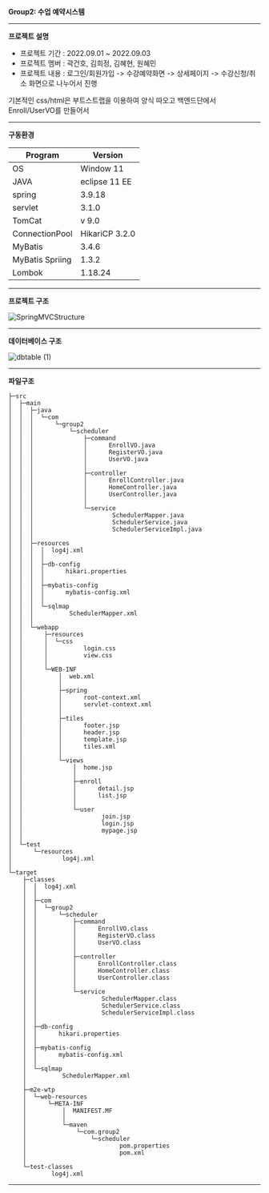 __Group2: 수업 예약시스템__

---
__프로젝트 설명__


- 프로젝트 기간 : 2022.09.01 ~ 2022.09.03 
- 프로젝트 멤버 : 곽건호, 김희정, 김혜현, 원혜민 
- 프로젝트 내용 : 로그인/회원가입 -> 수강예약화면 -> 상세페이지 -> 수강신청/취소 화면으로 나누어서 진행

기본적인 css/html은 부트스트랩을 이용하여 양식 따오고 
백엔드단에서 Enroll/UserVO를 만들어서 
  
---


__구동환경__

|   Program  | Version|
| ---------- | ----------- |
| OS   | Window 11 |
| JAVA | eclipse 11 EE |
| spring  | 3.9.18 |
| servlet     | 3.1.0 |
| TomCat| v 9.0 |
| ConnectionPool | HikariCP 3.2.0 |
| MyBatis | 3.4.6 |
| MyBatis Spriing | 1.3.2 |
| Lombok | 1.18.24 |

---

__프로젝트 구조__

![SpringMVCStructure](https://user-images.githubusercontent.com/109212415/188261731-ccfb39fa-87ef-40a7-ae7c-2f12fed35e7e.jpg)

---
__데이터베이스 구조__

![dbtable (1)](https://user-images.githubusercontent.com/109212415/188261636-0d31a61a-7ddc-425c-b193-91d4e1761272.png)

---

__파일구조__

    ├─src
    │  ├─main
    │  │  ├─java
    │  │  │  └─com
    │  │  │      └─group2
    │  │  │          └─scheduler
    │  │  │              ├─command
    │  │  │              │      EnrollVO.java
    │  │  │              │      RegisterVO.java
    │  │  │              │      UserVO.java
    │  │  │              │
    │  │  │              ├─controller
    │  │  │              │      EnrollController.java
    │  │  │              │      HomeController.java
    │  │  │              │      UserController.java
    │  │  │              │
    │  │  │              └─service
    │  │  │                      SchedulerMapper.java
    │  │  │                      SchedulerService.java
    │  │  │                      SchedulerServiceImpl.java
    │  │  │
    │  │  ├─resources
    │  │  │  │  log4j.xml
    │  │  │  │
    │  │  │  ├─db-config
    │  │  │  │      hikari.properties
    │  │  │  │
    │  │  │  ├─mybatis-config
    │  │  │  │      mybatis-config.xml
    │  │  │  │
    │  │  │  └─sqlmap
    │  │  │          SchedulerMapper.xml
    │  │  │
    │  │  └─webapp
    │  │      ├─resources
    │  │      │  └─css
    │  │      │          login.css
    │  │      │          view.css
    │  │      │
    │  │      └─WEB-INF
    │  │          │  web.xml
    │  │          │
    │  │          ├─spring
    │  │          │      root-context.xml
    │  │          │      servlet-context.xml
    │  │          │
    │  │          ├─tiles
    │  │          │      footer.jsp
    │  │          │      header.jsp
    │  │          │      template.jsp
    │  │          │      tiles.xml
    │  │          │
    │  │          └─views
    │  │              │  home.jsp
    │  │              │
    │  │              ├─enroll
    │  │              │      detail.jsp
    │  │              │      list.jsp
    │  │              │
    │  │              └─user
    │  │                      join.jsp
    │  │                      login.jsp
    │  │                      mypage.jsp
    │  │
    │  └─test
    │      └─resources
    │              log4j.xml
    │
    └─target
        ├─classes
        │  │  log4j.xml
        │  │
        │  ├─com
        │  │  └─group2
        │  │      └─scheduler
        │  │          ├─command
        │  │          │      EnrollVO.class
        │  │          │      RegisterVO.class
        │  │          │      UserVO.class
        │  │          │
        │  │          ├─controller
        │  │          │      EnrollController.class
        │  │          │      HomeController.class
        │  │          │      UserController.class
        │  │          │
        │  │          └─service
        │  │                  SchedulerMapper.class
        │  │                  SchedulerService.class
        │  │                  SchedulerServiceImpl.class
        │  │
        │  ├─db-config
        │  │      hikari.properties
        │  │
        │  ├─mybatis-config
        │  │      mybatis-config.xml
        │  │
        │  └─sqlmap
        │          SchedulerMapper.xml
        │
        ├─m2e-wtp
        │  └─web-resources
        │      └─META-INF
        │          │  MANIFEST.MF
        │          │
        │          └─maven
        │              └─com.group2
        │                  └─scheduler
        │                          pom.properties
        │                          pom.xml
        │
        └─test-classes
                log4j.xml


---
